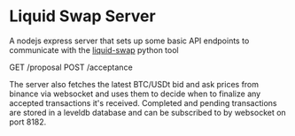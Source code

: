 # Liquid Swap Server

A nodejs express server that sets up some basic API endpoints to communicate with the <a href="https://github.com/Blockstream/liquid-swap/">liquid-swap</a> python tool

GET /proposal
POST /acceptance

The server also fetches the latest BTC/USDt bid and ask prices from binance via websocket and uses them to decide when to finalize any accepted transactions it's received. Completed and pending transactions are stored in a leveldb database and can be subscribed to by websocket on port 8182.

